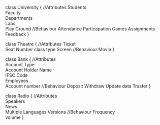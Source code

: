 class University {
             //Attributes
              Students            
              Faculty               
              Departments           
              Labs          
              Play Ground
              //Behaviour
             Attendance
             Particapation Games
             Assignments
             Feedback
        }
        
class Theatre {
            //Attributes
            Ticket              
            Seat Number
            class type
            Screen
            //Behaviour
            Movie
      }
      
class Bank {
          //Attributes                 
          Account Type             
          Account Holder Name      
          IFSC Code                
          Employees                
          Account number
          //Behaviour
          Deposit
          Withdraw
          Update data
          Trasfer
     }
          
class Radio {
          //Attributes                
          Speakers                
          News                    
          Multiple Languages
          Versions
          //Behaviour
          Frequency           
          volume
     }

   
    
  
